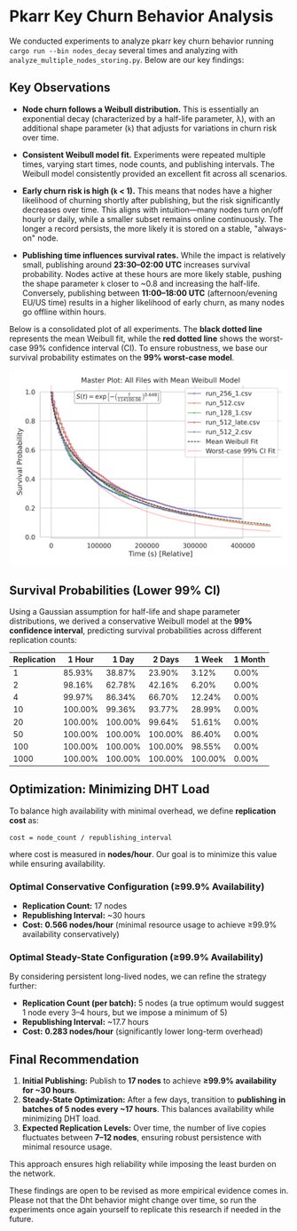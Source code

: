 # Pkarr Key Churn Behavior Analysis

We conducted experiments to analyze pkarr key churn behavior running `cargo run --bin nodes_decay` several times and analyzing with `analyze_multiple_nodes_storing.py`. Below are our key findings:

## **Key Observations**

- **Node churn follows a Weibull distribution.** This is essentially an exponential decay (characterized by a half-life parameter, λ), with an additional shape parameter (`k`) that adjusts for variations in churn risk over time.

- **Consistent Weibull model fit.** Experiments were repeated multiple times, varying start times, node counts, and publishing intervals. The Weibull model consistently provided an excellent fit across all scenarios.

- **Early churn risk is high (`k` < 1).** This means that nodes have a higher likelihood of churning shortly after publishing, but the risk significantly decreases over time. This aligns with intuition—many nodes turn on/off hourly or daily, while a smaller subset remains online continuously. The longer a record persists, the more likely it is stored on a stable, "always-on" node.

- **Publishing time influences survival rates.** While the impact is relatively small, publishing around **23:30–02:00 UTC** increases survival probability. Nodes active at these hours are more likely stable, pushing the shape parameter `k` closer to ~0.8 and increasing the half-life. Conversely, publishing between **11:00–18:00 UTC** (afternoon/evening EU/US time) results in a higher likelihood of early churn, as many nodes go offline within hours.

Below is a consolidated plot of all experiments. The **black dotted line** represents the mean Weibull fit, while the **red dotted line** shows the worst-case 99% confidence interval (CI). To ensure robustness, we base our survival probability estimates on the **99% worst-case model**.

![Node Storing Survival](images/plot_node_storing_survival_master.png)

## **Survival Probabilities (Lower 99% CI)**

Using a Gaussian assumption for half-life and shape parameter distributions, we derived a conservative Weibull model at the **99% confidence interval**, predicting survival probabilities across different replication counts:

| Replication | 1 Hour  | 1 Day   | 2 Days  | 1 Week  | 1 Month |
| ----------- | ------- | ------- | ------- | ------- | ------- |
| 1           | 85.93%  | 38.87%  | 23.90%  | 3.12%   | 0.00%   |
| 2           | 98.16%  | 62.78%  | 42.16%  | 6.20%   | 0.00%   |
| 4           | 99.97%  | 86.34%  | 66.70%  | 12.24%  | 0.00%   |
| 10          | 100.00% | 99.36%  | 93.77%  | 28.99%  | 0.00%   |
| 20          | 100.00% | 100.00% | 99.64%  | 51.61%  | 0.00%   |
| 50          | 100.00% | 100.00% | 100.00% | 86.40%  | 0.00%   |
| 100         | 100.00% | 100.00% | 100.00% | 98.55%  | 0.00%   |
| 1000        | 100.00% | 100.00% | 100.00% | 100.00% | 0.00%   |

## **Optimization: Minimizing DHT Load**

To balance high availability with minimal overhead, we define **replication cost** as:

```
cost = node_count / republishing_interval
```

where cost is measured in **nodes/hour**. Our goal is to minimize this value while ensuring availability.

### **Optimal Conservative Configuration (≥99.9% Availability)**

- **Replication Count:** 17 nodes
- **Republishing Interval:** ~30 hours
- **Cost:** **0.566 nodes/hour** (minimal resource usage to achieve ≥99.9% availability conservatively)

### **Optimal Steady-State Configuration (≥99.9% Availability)**

By considering persistent long-lived nodes, we can refine the strategy further:

- **Replication Count (per batch):** 5 nodes (a true optimum would suggest 1 node every 3–4 hours, but we impose a minimum of 5)
- **Republishing Interval:** ~17.7 hours
- **Cost:** **0.283 nodes/hour** (significantly lower long-term overhead)

## **Final Recommendation**

1. **Initial Publishing:** Publish to **17 nodes** to achieve **≥99.9% availability for ~30 hours**.
2. **Steady-State Optimization:** After a few days, transition to **publishing in batches of 5 nodes every ~17 hours**. This balances availability while minimizing DHT load.
3. **Expected Replication Levels:** Over time, the number of live copies fluctuates between **7–12 nodes**, ensuring robust persistence with minimal resource usage.

This approach ensures high reliability while imposing the least burden on the network.

These findings are open to be revised as more empirical evidence comes in. Please not that the Dht behavior might change over time, so run the experiments once again yourself to replicate this research if needed in the future.

